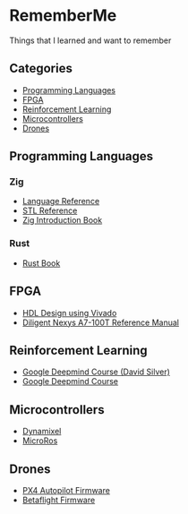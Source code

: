 # RememberMe
Things that I learned and want to remember

<!-- Categories Begin -->
## Categories

- [Programming Languages](#programming-languages)
- [FPGA](#fpga)
- [Reinforcement Learning](#reinforcement-learning)
- [Microcontrollers](#microcontrollers)
- [Drones](#drones)

<!-- Categories End -->

<!-- Programming Languages Begin -->
## Programming Languages

### Zig

- [Language Reference](https://ziglang.org/documentation/0.13.0/)
- [STL Reference](https://ziglang.org/documentation/0.13.0/std/)
- [Zig Introduction Book](https://pedropark99.github.io/zig-book/)

### Rust

- [Rust Book](https://doc.rust-lang.org/book/)

<!-- Programming Languages End -->

<!-- FPGA Begin -->
## FPGA

- [HDL Design using Vivado](https://www.amd.com/en/corporate/university-program/vivado/vivado-teaching-material/hdl-design.html)
- [Diligent Nexys A7-100T Reference Manual](https://digilent.com/reference/programmable-logic/nexys-a7/reference-manual)

<!-- FPGA End -->

<!-- RL Begin -->
## Reinforcement Learning

- [Google Deepmind Course (David Silver)](https://davidstarsilver.wordpress.com/teaching/)
- [Google Deepmind Course](https://www.youtube.com/playlist?list=PLqYmG7hTraZDVH599EItlEWsUOsJbAodm)

<!-- RL End -->

## Microcontrollers

- [Dynamixel](https://github.com/antoniocapone/RememberMe)
- [MicroRos](https://github.com/micro-ROS/)

## Drones

- [PX4 Autopilot Firmware](https://github.com/PX4/PX4-Autopilot)
- [Betaflight Firmware](https://github.com/betaflight/betaflight)
